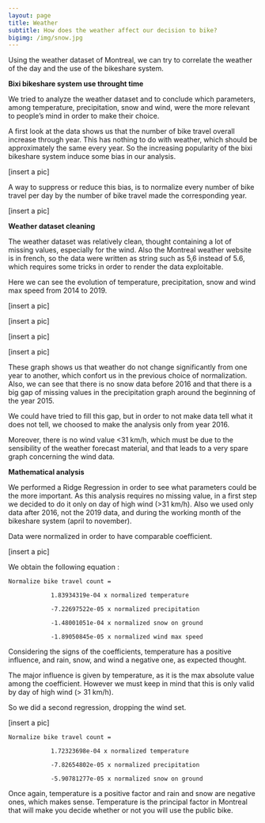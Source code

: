 ```yaml
---
layout: page
title: Weather
subtitle: How does the weather affect our decision to bike?
bigimg: /img/snow.jpg
---
```


Using the weather dataset of Montreal, we can try to correlate the weather of the day and the use of the bikeshare system. 

**Bixi bikeshare system use throught time**

We tried to analyze the weather dataset and to conclude which parameters, among temperature, precipitation, snow and wind, were the more relevant to people’s mind in order to make their choice.

A first look at the data shows us that the number of bike travel overall increase through year. This has nothing to do with weather, which should be approximately the same every year. So the increasing popularity of the bixi bikeshare system induce some bias in our analysis.

[insert a pic]

A way to suppress or reduce this bias, is to normalize every number of bike travel per day by the number of bike travel made the corresponding year.

[insert a pic]

**Weather dataset cleaning**

The weather dataset was relatively clean, thought containing a lot of missing values, especially for the wind. Also the Montreal weather website is in french, so the data were written as string such as 5,6 instead of 5.6, which requires some tricks in order to render the data exploitable. 

Here we can see the evolution of temperature, precipitation, snow and wind max speed from 2014 to 2019.

[insert a pic]

[insert a pic]

[insert a pic]

[insert a pic]

These graph shows us that weather do not change significantly from one year to another, which confort us in the previous choice of normalization. Also, we can see that there is no snow data before 2016 and that there is a big gap of missing values in the precipitation graph around the beginning of the year 2015.

We could have tried to fill this gap, but in order to not make data tell what it does not tell, we choosed to make the analysis only from year 2016.

Moreover, there is no wind value <31 km/h, which must be due to the sensibility of the weather forecast material, and that leads to a very spare graph concerning the wind data.

**Mathematical analysis**

We performed a Ridge Regression in order to see what parameters could be the more important. As this analysis requires no missing value, in a first step we decided to do it only on day of high wind (>31 km/h). Also we used only data after 2016, not the 2019 data, and during the working month of the bikeshare system (april to november).

Data were normalized in order to have comparable coefficient.

[insert a pic]

We obtain the following equation :


	Normalize bike travel count = 	
				
				1.83934319e-04 x normalized temperature 

				-7.22697522e-05 x normalized precipitation 

				-1.48001051e-04 x normalized snow on ground 
				
				-1.89050845e-05 x normalized wind max speed


Considering the signs of the coefficients, temperature has a positive influence, and rain, snow, and wind a negative one, as expected thought. 

The major influence is given by temperature, as it is the max absolute value among the coefficient. However we must keep in mind that this is only valid by day of high wind (> 31 km/h).

So we did a second regression, dropping the wind set. 

[insert a pic]


	Normalize bike travel count = 	
				
				1.72323698e-04 x normalized temperature

				-7.82654802e-05 x normalized precipitation
				
				-5.90781277e-05 x normalized snow on ground 


Once again, temperature is a positive factor and rain and snow are negative ones, which makes sense.
Temperature is the principal factor in Montreal that will make you decide whether or not you will use the public bike.

